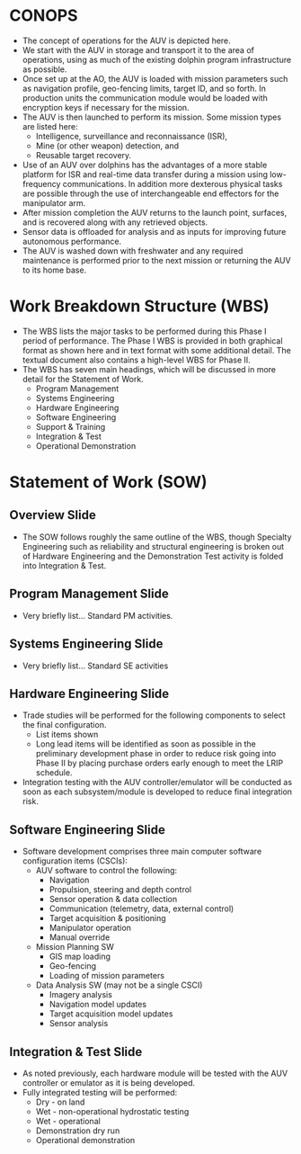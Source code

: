 # CONOPS

- The concept of operations for the AUV is depicted here.
- We start with the AUV in storage and transport it to the area of operations, using as much of the existing dolphin program infrastructure as possible.
- Once set up at the AO, the AUV is loaded with mission parameters such as navigation profile, geo-fencing limits, target ID, and so forth. In production units the communication module would be loaded with encryption keys if necessary for the mission.
- The AUV is then launched to perform its mission. Some mission types are listed here:
  - Intelligence, surveillance and reconnaissance (ISR),
  - Mine (or other weapon) detection, and
  - Reusable target recovery.
- Use of an AUV over dolphins has the advantages of a more stable platform for ISR and real-time data transfer during a mission using low-frequency communications. In addition more dexterous physical tasks are possible through the use of interchangeable end effectors for the manipulator arm.
- After mission completion the AUV returns to the launch point, surfaces, and is recovered along with any retrieved objects.
- Sensor data is offloaded for analysis and as inputs for improving future autonomous performance.
- The AUV is washed down with freshwater and any required maintenance is performed prior to the next mission or returning the AUV to its home base.

# Work Breakdown Structure (WBS)

- The WBS lists the major tasks to be performed during this Phase I period of performance. The Phase I WBS is provided in both graphical format as shown here and in text format with some additional detail. The textual document also contains a high-level WBS for Phase II.
- The WBS has seven main headings, which will be discussed in more detail for the Statement of Work.
  - Program Management
  - Systems Engineering
  - Hardware Engineering
  - Software Engineering
  - Support & Training 
  - Integration & Test
  - Operational Demonstration

# Statement of Work (SOW)

## Overview Slide

- The SOW follows roughly the same outline of the WBS, though Specialty Engineering such as reliability and structural engineering is broken out of Hardware Engineering and the Demonstration Test activity is folded into Integration & Test.

## Program Management Slide

- Very briefly list... Standard PM activities.

## Systems Engineering Slide

- Very briefly list... Standard SE activities

## Hardware Engineering Slide

- Trade studies will be performed for the following components to select the final configuration. 
  - List items shown
  - Long lead items will be identified as soon as possible in the preliminary development phase in order to reduce risk going into Phase II by placing purchase orders early enough to meet the LRIP schedule.
- Integration testing with the AUV controller/emulator will be conducted as soon as each subsystem/module is developed to reduce final integration risk.

## Software Engineering Slide

- Software development comprises three main computer software configuration items (CSCIs):
  - AUV software to control the following:
    - Navigation
    - Propulsion, steering and depth control
    - Sensor operation & data collection
    - Communication (telemetry, data, external control)
    - Target acquisition & positioning
    - Manipulator operation
    - Manual override
  - Mission Planning SW
    - GIS map loading
    - Geo-fencing
    - Loading of mission parameters
  - Data Analysis SW (may not be a single CSCI)
    - Imagery analysis
    - Navigation model updates
    - Target acquisition model updates
    - Sensor analysis

## Integration & Test Slide

- As noted previously, each hardware module will be tested with the AUV controller or emulator as it is being developed.
- Fully integrated testing will be performed:
  - Dry - on land
  - Wet - non-operational hydrostatic testing
  - Wet - operational
  - Demonstration dry run
  - Operational demonstration 